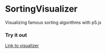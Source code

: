 # SortingVisualizer
Visualizing famous sorting algorithms with p5.js

### Try it out 
[Link to visualizer](https://mrelyazid.github.io/SortingVisualizer/)